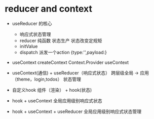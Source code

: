 # reducer and context
- useReducer 的核心
    - 响应式状态管理
    - reducer 纯函数 状态生产 状态改变定规矩
    - initValue 
    - dispatch 派发一个action
        {type:'',payload:}
- useContext
    createContext
    Context.Provider
    useContext
- useContext(通信) + useReducer（响应式状态）
    跨层级全局 -> 应用（theme，login,todos） 状态管理

- 自定义hook
    组件（渲染） + hook(状态)
- hook + useContext 
    全局应用级别响应式状态
- hook + useContext + useReducer
    全局应用级别响应式状态管理